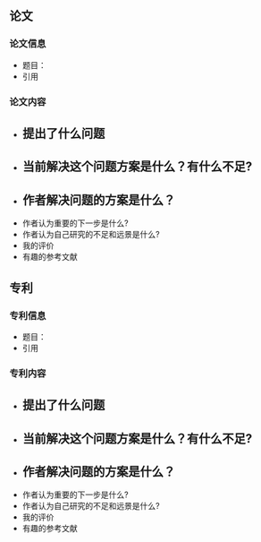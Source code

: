 ## 论文

### 论文信息

- 题目：
- 引用

### 论文内容

- 提出了什么问题
  - 
- 当前解决这个问题方案是什么？有什么不足?
  - 
- 作者解决问题的方案是什么？
  - 
- 作者认为重要的下一步是什么?
- 作者认为自己研究的不足和远景是什么?
- 我的评价
- 有趣的参考文献

## 专利

### 专利信息

- 题目：
- 引用

### 专利内容

- 提出了什么问题
  - 
- 当前解决这个问题方案是什么？有什么不足?
  - 
- 作者解决问题的方案是什么？
  - 
- 作者认为重要的下一步是什么?
- 作者认为自己研究的不足和远景是什么?
- 我的评价
- 有趣的参考文献
